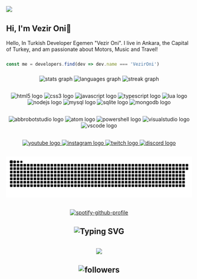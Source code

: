 <img src="https://i.imgur.com/cQtvreS.png">

###

<h2> Hi, I'm Vezir Oni👋</h2>

<p>Hello, In Turkish Developer Egemen "Vezir Oni". I live in Ankara, the Capital of Turkey, and am passionate about Motors, Music and Travel!</p>

###

```js
const me = developers.find(dev => dev.name === 'VezirOni')
```

###

<div align="center">
  <img src="https://github-readme-stats.vercel.app/api?username=vezironi&hide_title=false&hide_rank=false&show_icons=true&include_all_commits=true&count_private=true&disable_animations=false&theme=discord_old_blurple&locale=en&hide_border=false&order=1" height="150" alt="stats graph"  />
  <img src="https://github-readme-stats.vercel.app/api/top-langs?username=vezironi&locale=tr&hide_title=false&layout=compact&card_width=320&langs_count=6&theme=discord_old_blurple&hide_border=false&order=2" height="150" alt="languages graph"  />
  <img src="https://streak-stats.demolab.com?user=vezironi&locale=tr&mode=weekly&theme=discord_old_blurple&hide_border=false&border_radius=5&date_format=M j[, Y]&order=3" height="150" alt="streak graph"  />
</div>

##

<div align="center">
  <img src="https://skillicons.dev/icons?i=html" height="60" alt="html5 logo"  />
  <img src="https://skillicons.dev/icons?i=css" height="60" alt="css3 logo"  />
  <img src="https://skillicons.dev/icons?i=js" height="60" alt="javascript logo"  />
  <img src="https://skillicons.dev/icons?i=ts" height="60" alt="typescript logo"  />
  <img src="https://skillicons.dev/icons?i=lua" height="60" alt="lua logo"  />
  <img src="https://skillicons.dev/icons?i=nodejs" height="60" alt="nodejs logo"  />
  <img src="https://skillicons.dev/icons?i=mysql" height="60" alt="mysql logo"  />
  <img src="https://skillicons.dev/icons?i=sqlite" height="60" alt="sqlite logo"  />
  <img src="https://skillicons.dev/icons?i=mongodb" height="60" alt="mongodb logo"  />
</div>

##

<div align="center">
  <img src="https://skillicons.dev/icons?i=bots" height="60" alt="abbrobotstudio logo"  />
  <img src="https://skillicons.dev/icons?i=atom" height="60" alt="atom logo"  />
  <img src="https://skillicons.dev/icons?i=powershell" height="60" alt="powershell logo"  />
  <img src="https://skillicons.dev/icons?i=visualstudio" height="60" alt="visualstudio logo"  />
  <img src="https://skillicons.dev/icons?i=vscode" height="60" alt="vscode logo"  />
</div>

##

<div align="center">
  <a href= "https://www.youtube.com/channel/UCgKXOSblNRpeNV0lwnhu_cw"> <img src="https://img.shields.io/static/v1?message=Youtube&logo=youtube&label=&color=FF0000&logoColor=white&labelColor=&style=for-the-badge" height="35" alt="youtube logo"  /> </a>
  <a href= "https://www.instagram.com/vezironi"> <img src="https://img.shields.io/static/v1?message=Instagram&logo=instagram&label=&color=E4405F&logoColor=white&labelColor=&style=for-the-badge" height="35" alt="instagram logo"  /> </a>
  <a href= "https://www.twitch.com/vezirdev"> <img src="https://img.shields.io/static/v1?message=Twitch&logo=twitch&label=&color=9146FF&logoColor=white&labelColor=&style=for-the-badge" height="35" alt="twitch logo"  /> </a>
  <a href= "https://discord.gg/2quUYsc8DE"> <img src="https://img.shields.io/static/v1?message=Discord&logo=discord&label=&color=7289DA&logoColor=white&labelColor=&style=for-the-badge" height="35" alt="discord logo"  /> </a>
</div>

##

<div align="center">
  <img src="https://github.com/VezirOni/vezironi/blob/main/snake.svg" alt="Snake animation"/>
</div>

##

<div align="center">

[![spotify-github-profile](https://spotify-github-profile.vercel.app/api/view?uid=31trmbb7h5ewqyawdo3nzoqytgma&cover_image=true&theme=novatorem&show_offline=true&background_color=000000&interchange=true&bar_color=53b14f&bar_color_cover=false)](https://spotify-github-profile.vercel.app/api/view?uid=31trmbb7h5ewqyawdo3nzoqytgma&redirect=true)
  
</div>

<h2 align="center"><img src="https://readme-typing-svg.herokuapp.com?font=Pacifico&pause=1000&color=F0FF32&background=69FF2000&center=true&repeat=false&vCenter=true&width=435&lines=Profile+Stat's" alt="Typing SVG" /></h2>
<h2 align="center">
<img width="50%" src="https://count.getloli.com/get/@:Bes-js?theme=rule34">
<br> </br>
<img alt="followers" title="Github'dan Takip Et" src="https://img.shields.io/github/followers/Bes-js?color=236ad3&labelColor=1155ba&style=for-the-badge&logo=github&label=follower" width="110px" /></a>
</h2>
